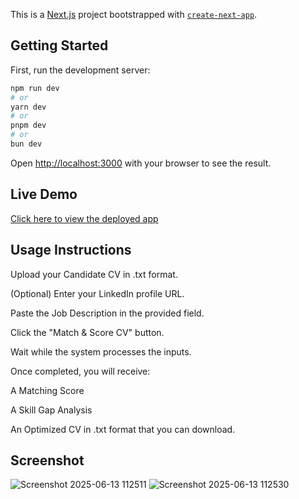 This is a [Next.js](https://nextjs.org) project bootstrapped with [`create-next-app`](https://nextjs.org/docs/app/api-reference/cli/create-next-app).

## Getting Started

First, run the development server:

```bash
npm run dev
# or
yarn dev
# or
pnpm dev
# or
bun dev
```

Open [http://localhost:3000](http://localhost:3000) with your browser to see the result.

## Live Demo
[Click here to view the deployed app](https://bucolic-douhua-70f7d2.netlify.app/)



## Usage Instructions
Upload your Candidate CV in .txt format.

(Optional) Enter your LinkedIn profile URL.

Paste the Job Description in the provided field.

Click the "Match & Score CV" button.

Wait while the system processes the inputs.

Once completed, you will receive:

A Matching Score

A Skill Gap Analysis

An Optimized CV in .txt format that you can download.

## Screenshot
![Screenshot 2025-06-13 112511](https://github.com/user-attachments/assets/0cf4c558-104b-4d50-ab18-f883f448ae72)
![Screenshot 2025-06-13 112530](https://github.com/user-attachments/assets/422b2936-e8c2-4d59-a634-7f1773b4ef67)

